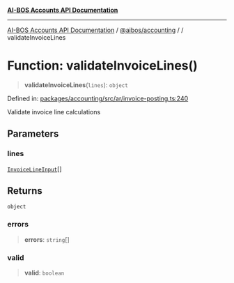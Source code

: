 [**AI-BOS Accounts API Documentation**](../../../README.md)

***

[AI-BOS Accounts API Documentation](../../../README.md) / [@aibos/accounting](../README.md) / [](../README.md) / validateInvoiceLines

# Function: validateInvoiceLines()

> **validateInvoiceLines**(`lines`): `object`

Defined in: [packages/accounting/src/ar/invoice-posting.ts:240](https://github.com/pohlai88/accounts/blob/48103fb36d28b2b9bfb33472b6de2f719773cde9/packages/accounting/src/ar/invoice-posting.ts#L240)

Validate invoice line calculations

## Parameters

### lines

[`InvoiceLineInput`](../interfaces/InvoiceLineInput.md)[]

## Returns

`object`

### errors

> **errors**: `string`[]

### valid

> **valid**: `boolean`
